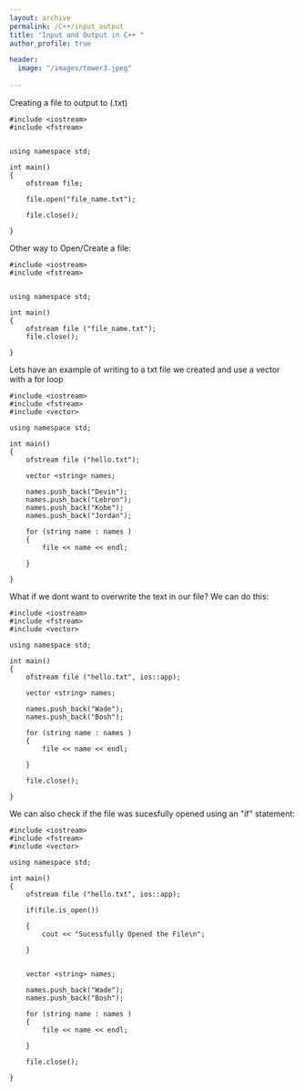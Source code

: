 ```yaml
---
layout: archive
permalink: /C++/input_output
title: "Input and Output in C++ "
author_profile: true

header:
  image: "/images/tower3.jpeg"
  
---
```



Creating a file to output to (.txt)



    #include <iostream>
    #include <fstream>


    using namespace std;

    int main()
    {
        ofstream file;

        file.open("file_name.txt");  

        file.close();

    }

Other way to Open/Create a file:


    #include <iostream>
    #include <fstream>


    using namespace std;

    int main()
    {
        ofstream file ("file_name.txt");
        file.close();

    }


Lets have an example of writing to a txt file we created and use a vector with a for loop

    #include <iostream>
    #include <fstream>
    #include <vector>

    using namespace std;

    int main()
    {
        ofstream file ("hello.txt"); 

        vector <string> names;

        names.push_back("Devin");
        names.push_back("Lebron");
        names.push_back("Kobe");
        names.push_back("Jordan");

        for (string name : names )
        {
            file << name << endl;

        }

    }


What if we dont want to overwrite the text in our file? We can do this:


    #include <iostream>
    #include <fstream>
    #include <vector>

    using namespace std;

    int main()
    {
        ofstream file ("hello.txt", ios::app); 

        vector <string> names;

        names.push_back("Wade");
        names.push_back("Bosh");

        for (string name : names )
        {
            file << name << endl;

        }

        file.close();

    }


We can also check if the file was sucesfully opened using an "if" statement:



    #include <iostream>
    #include <fstream>
    #include <vector>

    using namespace std;

    int main()
    {
        ofstream file ("hello.txt", ios::app); 

        if(file.is_open())   

        {
            cout << "Sucessfully Opened the File\n";

        }


        vector <string> names;

        names.push_back("Wade");
        names.push_back("Bosh");

        for (string name : names )
        {
            file << name << endl;

        }

        file.close();

    }